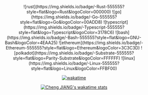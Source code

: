 <div align="center">
![rust](https://img.shields.io/badge/-Rust-555555?style=flat&logo=Rust&logoColor=000000)
![go](https://img.shields.io/badge/-Go-555555?style=flat&logo=Go&logoColor=00ADD8)
![typescript](https://img.shields.io/badge/-Typescript-555555?style=flat&logo=Typescript&logoColor=3178C6)
![bash](https://img.shields.io/badge/-Bash-555555?style=flat&logo=GNU-Bash&logoColor=4EAA25)
![ethereum](https://img.shields.io/badge/-Ethereum-555555?style=flat&logo=Ethereum&logoColor=3C3C3D)
![polkadot](https://img.shields.io/badge/-Substrate-555555?style=flat&logo=Parity-Substrate&logoColor=FFFFFF)
![linux](https://img.shields.io/badge/-Linux-555555?style=flat&logo=Linux&logoColor=FFBF00)

[![wakatime](https://wakatime.com/badge/user/4963aeb7-d71c-41c5-95fb-d9f02cc0b4fd.svg)](https://wakatime.com/@4963aeb7-d71c-41c5-95fb-d9f02cc0b4fd)

[![Cheng JIANG's wakatime stats](https://github-readme-stats.vercel.app/api/wakatime?username=gopherj&theme=radical&layout=compact&langs_count=5)](https://github.com/anuraghazra/github-readme-stats)

</div>
